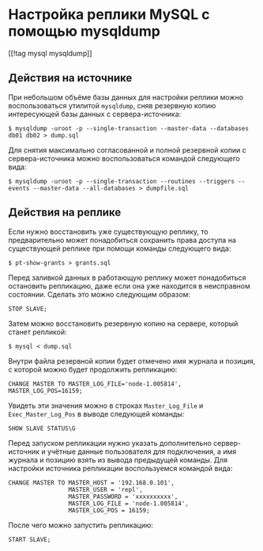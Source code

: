 Настройка реплики MySQL с помощью mysqldump
===========================================

[[!tag mysql mysqldump]]

Действия на источнике
---------------------

При небольшом объёме базы данных для настройки реплики можно воспользоваться утилитой `mysqldump`, сняв резервную копию интересующей базы данных с сервера-источника:

    $ mysqldump -uroot -p --single-transaction --master-data --databases db01 db02 > dump.sql

Для снятия максимально согласованной и полной резервной копии с сервера-источника можно воспользоваться командой следующего вида:

    $ mysqldump -uroot -p --single-transaction --routines --triggers --events --master-data --all-databases > dumpfile.sql

Действия на реплике
-------------------

Если нужно восстановить уже существующую реплику, то предварительно может понадобиться сохранить права доступа на существующей реплике при помощи команды следующего вида:

    $ pt-show-grants > grants.sql

Перед заливкой данных в работающую реплику может понадобиться остановить репликацию, даже если она уже находится в неисправном состоянии. Сделать это можно следующим образом:

    STOP SLAVE;

Затем можно восстановить резервную копию на сервере, который станет репликой:

    $ mysql < dump.sql

Внутри файла резервной копии будет отмечено имя журнала и позиция, с которой можно будет продолжить репликацию:

    CHANGE MASTER TO MASTER_LOG_FILE='node-1.005814', MASTER_LOG_POS=16159;

Увидеть эти значения можно в строках `Master_Log_File` и `Exec_Master_Log_Pos` в выводе следующей команды:

    SHOW SLAVE STATUS\G

Перед запуском репликации нужно указать дополнительно сервер-источник и учётные данные пользователя для подключения, а имя журнала и позицию взять из вывода предыдущей команды. Для настройки источника репликации воспользуемся командой вида:

    CHANGE MASTER TO MASTER_HOST = '192.168.0.101',
                     MASTER_USER = 'repl',
                     MASTER_PASSWORD = 'xxxxxxxxxx',
                     MASTER_LOG_FILE = 'node-1.005814',
                     MASTER_LOG_POS = 16159;

После чего можно запустить репликацию:

    START SLAVE;

